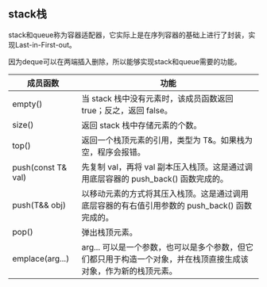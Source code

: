 ## stack栈

stack和queue称为容器适配器，它实际上是在序列容器的基础上进行了封装，实现Last-in-First-out。

因为deque可以在两端插入删除，所以能够实现stack和queue需要的功能。

| 成员函数           | 功能                                                                                                            |
| ------------------ | --------------------------------------------------------------------------------------------------------------- |
| empty()            | 当 stack 栈中没有元素时，该成员函数返回 true；反之，返回 false。                                                |
| size()             | 返回 stack 栈中存储元素的个数。                                                                                 |
| top()              | 返回一个栈顶元素的引用，类型为 T&。如果栈为空，程序会报错。                                                     |
| push(const T& val) | 先复制 val，再将 val 副本压入栈顶。这是通过调用底层容器的 push_back() 函数完成的。                              |
| push(T&& obj)      | 以移动元素的方式将其压入栈顶。这是通过调用底层容器的有右值引用参数的 push_back() 函数完成的。                   |
| pop()              | 弹出栈顶元素。                                                                                                  |
| emplace(arg...)    | arg... 可以是一个参数，也可以是多个参数，但它们都只用于构造一个对象，并在栈顶直接生成该对象，作为新的栈顶元素。 |